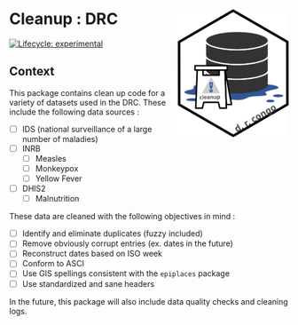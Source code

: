 # Cleanup : DRC <img src='www/logo.svg' align='right' alt='' width='200' />

<!-- badges: start -->
[![Lifecycle:
experimental](https://img.shields.io/badge/lifecycle-experimental-orange.svg)](https://www.tidyverse.org/lifecycle/#experimental)
 <!--badges: end -->



Context
----------------------------------------------------------------------------------------------------
This package contains clean up code for a variety of datasets used in the DRC. These include the following data sources :

- [ ] IDS (national surveillance of a large number of maladies) 
- [ ] INRB
    - [ ] Measles
    - [ ] Monkeypox
    - [ ] Yellow Fever
- [ ] DHIS2
    - [ ] Malnutrition

These data are cleaned with the following objectives in mind :
- [ ] Identify and eliminate duplicates (fuzzy included)
- [ ] Remove obviously corrupt entries (ex. dates in the future)
- [ ] Reconstruct dates based on ISO week 
- [ ] Conform to ASCI
- [ ] Use GIS spellings consistent with the `epiplaces` package
- [ ] Use standardized and sane headers

In the future, this package will also include data quality checks and cleaning logs.

